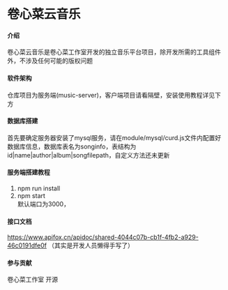 # 卷心菜云音乐  

#### 介绍  
卷心菜云音乐是卷心菜工作室开发的独立音乐平台项目，除开发所需的工具组件外，不涉及任何可能的版权问题  
  
#### 软件架构  
仓库项目为服务端(music-server)，客户端项目请看隔壁，安装使用教程详见下方  


#### 数据库搭建
首先要确定服务器安装了mysql服务，请在module/mysql/curd.js文件内配置好数据库信息，数据库表名为songinfo，表结构为id|name|author|album|songfilepath，自定义方法还未更新

#### 服务端搭建教程
1. npm run install
2. npm start  
默认端口为3000，

#### 接口文档
https://www.apifox.cn/apidoc/shared-4044c07b-cb1f-4fb2-a929-46c0191dfe0f
（其实是开发人员懒得手写了）
  
#### 参与贡献
卷心菜工作室 开源